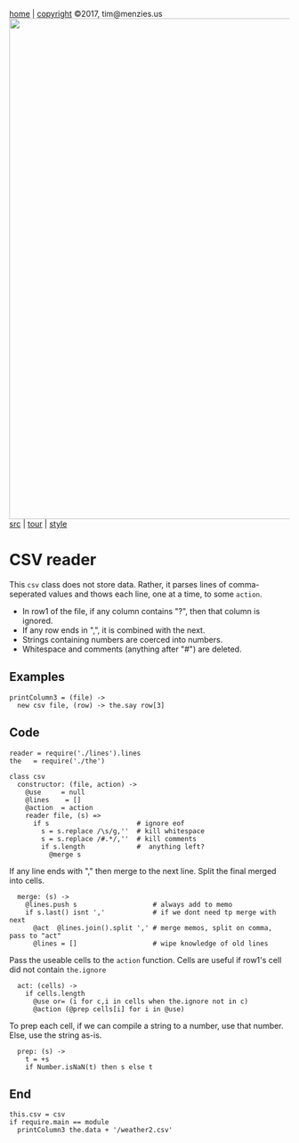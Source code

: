 [home](http://tiny.cc/koff) |
[copyright](https://github.com/koffee/script/blob/master/LICENSE.md) &copy;2017, tim&commat;menzies.us<br>
[<img width=900 src=https://raw.githubusercontent.com/koffee/script/master/img/head.jpg>](http://tiny.cc/koffee)<br>
[src](https://github.com/koffee/script/tree/master/lib) |
[tour](https://github.com/koffee/script/blob/master/docs/TOUR.md) |
[style](https://github.com/koffee/script/blob/master/docs/STYLE.md) 

# CSV reader

This `csv` class does not store data. Rather, it parses lines of
comma-seperated values and thows each line, one at a time, to
some `action`.

- In row1 of the file, if any column contains "?", then that column is ignored.
- If any row ends in ",", it is combined with the next.
- Strings containing numbers are coerced into numbers.
- Whitespace and comments (anything after "#") are deleted.

## Examples

    printColumn3 = (file) -> 
      new csv file, (row) -> the.say row[3]

## Code

    reader = require('./lines').lines
    the   = require('./the')

    class csv
      constructor: (file, action) ->
        @use     = null
        @lines    = []
        @action  = action
        reader file, (s) =>
          if s                      # ignore eof
            s = s.replace /\s/g,''  # kill whitespace
            s = s.replace /#.*/,''  # kill comments
            if s.length             #  anything left?
              @merge s

If any line ends with "," then merge
to the next line.  Split the final merged into cells.  

      merge: (s) ->
        @lines.push s                   # always add to memo
        if s.last() isnt ','            # if we dont need tp merge with next
          @act  @lines.join().split ',' # merge memos, split on comma, pass to "act"
          @lines = []                   # wipe knowledge of old lines

Pass the useable  cells to the `action` function.
Cells are useful if row1's cell did not contain `the.ignore`

      act: (cells) ->
        if cells.length
          @use or= (i for c,i in cells when the.ignore not in c)
          @action (@prep cells[i] for i in @use)

To prep each cell, if we can compile a string to a number,
use that number. Else, use the string as-is.

      prep: (s) ->
        t = +s
        if Number.isNaN(t) then s else t

## End 

    this.csv = csv
    if require.main == module
      printColumn3 the.data + '/weather2.csv'
